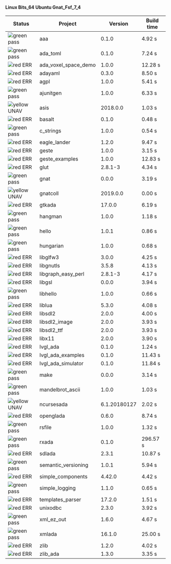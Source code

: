 #### Linux Bits_64 Ubuntu Gnat_Fsf_7_4

| Status | Project | Version | Build time |
| --- | --- | --- | --- |
|![green](https://placehold.it/8/00aa00/000000?text=+) pass | aaa | 0.1.0 |  4.92 s |
|![green](https://placehold.it/8/00aa00/000000?text=+) pass | ada_toml | 0.1.0 |  7.24 s |
|![red](https://placehold.it/8/ff0000/000000?text=+) ERR  | ada_voxel_space_demo | 1.0.0 |  12.28 s |
|![red](https://placehold.it/8/ff0000/000000?text=+) ERR  | adayaml | 0.3.0 |  8.50 s |
|![red](https://placehold.it/8/ff0000/000000?text=+) ERR  | agpl | 1.0.0 |  5.41 s |
|![green](https://placehold.it/8/00aa00/000000?text=+) pass | ajunitgen | 1.0.0 |  6.33 s |
|![yellow](https://placehold.it/8/ffbb00/000000?text=+) UNAV | asis | 2018.0.0 |  1.03 s |
|![red](https://placehold.it/8/ff0000/000000?text=+) ERR  | basalt | 0.1.0 |  0.48 s |
|![green](https://placehold.it/8/00aa00/000000?text=+) pass | c_strings | 1.0.0 |  0.54 s |
|![red](https://placehold.it/8/ff0000/000000?text=+) ERR  | eagle_lander | 1.2.0 |  9.47 s |
|![red](https://placehold.it/8/ff0000/000000?text=+) ERR  | geste | 1.0.0 |  3.15 s |
|![red](https://placehold.it/8/ff0000/000000?text=+) ERR  | geste_examples | 1.0.0 |  12.83 s |
|![red](https://placehold.it/8/ff0000/000000?text=+) ERR  | glut | 2.8.1-3 |  4.34 s |
|![green](https://placehold.it/8/00aa00/000000?text=+) pass | gnat | 0.0.0 |  3.19 s |
|![yellow](https://placehold.it/8/ffbb00/000000?text=+) UNAV | gnatcoll | 2019.0.0 |  0.00 s |
|![red](https://placehold.it/8/ff0000/000000?text=+) ERR  | gtkada | 17.0.0 |  6.19 s |
|![green](https://placehold.it/8/00aa00/000000?text=+) pass | hangman | 1.0.0 |  1.18 s |
|![green](https://placehold.it/8/00aa00/000000?text=+) pass | hello | 1.0.1 |  0.86 s |
|![green](https://placehold.it/8/00aa00/000000?text=+) pass | hungarian | 1.0.0 |  0.68 s |
|![red](https://placehold.it/8/ff0000/000000?text=+) ERR  | libglfw3 | 3.0.0 |  4.25 s |
|![red](https://placehold.it/8/ff0000/000000?text=+) ERR  | libgnutls | 3.5.8 |  4.13 s |
|![red](https://placehold.it/8/ff0000/000000?text=+) ERR  | libgraph_easy_perl | 2.8.1-3 |  4.17 s |
|![red](https://placehold.it/8/ff0000/000000?text=+) ERR  | libgsl | 0.0.0 |  3.94 s |
|![green](https://placehold.it/8/00aa00/000000?text=+) pass | libhello | 1.0.0 |  0.66 s |
|![red](https://placehold.it/8/ff0000/000000?text=+) ERR  | liblua | 5.3.0 |  4.08 s |
|![red](https://placehold.it/8/ff0000/000000?text=+) ERR  | libsdl2 | 2.0.0 |  4.00 s |
|![red](https://placehold.it/8/ff0000/000000?text=+) ERR  | libsdl2_image | 2.0.0 |  3.93 s |
|![red](https://placehold.it/8/ff0000/000000?text=+) ERR  | libsdl2_ttf | 2.0.0 |  3.93 s |
|![red](https://placehold.it/8/ff0000/000000?text=+) ERR  | libx11 | 2.0.0 |  3.90 s |
|![red](https://placehold.it/8/ff0000/000000?text=+) ERR  | lvgl_ada | 0.1.0 |  1.24 s |
|![red](https://placehold.it/8/ff0000/000000?text=+) ERR  | lvgl_ada_examples | 0.1.0 |  11.43 s |
|![red](https://placehold.it/8/ff0000/000000?text=+) ERR  | lvgl_ada_simulator | 0.1.0 |  11.84 s |
|![green](https://placehold.it/8/00aa00/000000?text=+) pass | make | 0.0.0 |  3.14 s |
|![green](https://placehold.it/8/00aa00/000000?text=+) pass | mandelbrot_ascii | 1.0.0 |  1.03 s |
|![yellow](https://placehold.it/8/ffbb00/000000?text=+) UNAV | ncursesada | 6.1.20180127 |  2.02 s |
|![red](https://placehold.it/8/ff0000/000000?text=+) ERR  | openglada | 0.6.0 |  8.74 s |
|![green](https://placehold.it/8/00aa00/000000?text=+) pass | rsfile | 1.0.0 |  1.32 s |
|![green](https://placehold.it/8/00aa00/000000?text=+) pass | rxada | 0.1.0 |  296.57 s |
|![red](https://placehold.it/8/ff0000/000000?text=+) ERR  | sdlada | 2.3.1 |  10.87 s |
|![green](https://placehold.it/8/00aa00/000000?text=+) pass | semantic_versioning | 1.0.1 |  5.94 s |
|![red](https://placehold.it/8/ff0000/000000?text=+) ERR  | simple_components | 4.42.0 |  4.42 s |
|![green](https://placehold.it/8/00aa00/000000?text=+) pass | simple_logging | 1.1.0 |  0.65 s |
|![red](https://placehold.it/8/ff0000/000000?text=+) ERR  | templates_parser | 17.2.0 |  1.51 s |
|![red](https://placehold.it/8/ff0000/000000?text=+) ERR  | unixodbc | 2.3.0 |  3.92 s |
|![green](https://placehold.it/8/00aa00/000000?text=+) pass | xml_ez_out | 1.6.0 |  4.67 s |
|![green](https://placehold.it/8/00aa00/000000?text=+) pass | xmlada | 16.1.0 |  25.00 s |
|![red](https://placehold.it/8/ff0000/000000?text=+) ERR  | zlib | 1.2.0 |  4.02 s |
|![red](https://placehold.it/8/ff0000/000000?text=+) ERR  | zlib_ada | 1.3.0 |  3.35 s |
